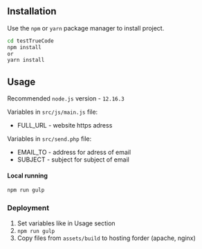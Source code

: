 ## Installation

Use the `npm` or `yarn` package manager to install project.

```bash
cd testTrueCode
npm install
or
yarn install
```

## Usage

Recommended `node.js` version - `12.16.3`

Variables in `src/js/main.js` file:
- FULL_URL - website https adress

Variables in `src/send.php` file:
- EMAIL_TO - address for adress of email
- SUBJECT - subject for subject of email


#### Local running

```bash
npm run gulp
```

### Deployment
1. Set variables like in Usage section
2. `npm run gulp`
3. Copy files from `assets/build` to hosting forder (apache, nginx)
